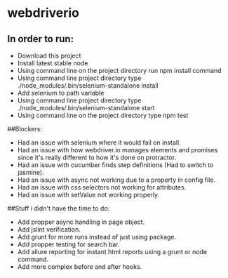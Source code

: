 # webdriverio

## In order to run: 
* Download this project
* Install latest stable node
* Using command line on the project directory run npm install command
* Using command line project directory type ./node_modules/.bin/selenium-standalone install
* Add selenium to path variable
* Using command line project directory type ./node_modules/.bin/selenium-standalone start
* Using command line on the project directory type npm test

##Blockers:
* Had an issue with selenium where it would fail on install.
* Had an issue with how webdriver.io manages elements and promises since it's really different to how it's done on protractor.
* Had an issue with cucumber finds step definitions (Had to switch to jasmine).
* Had an issue with async not working due to a property in config file.
* Had an issue with css selectors not working for attributes.
* Had an issue with setValue not working properly.

##Stuff i didn't have the time to do:
* Add propper async handling in page object.
* Add jslint verification.
* Add grunt for more runs instead of just using package.
* Add propper testing for search bar.
* Add allure reporting for instant html reports using a grunt or node command.
* Add more complex before and after hooks.
